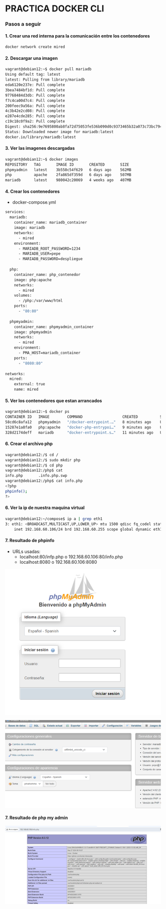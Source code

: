 # **PRACTICA DOCKER CLI**

### **Pasos a seguir**

#### 1. Crear una red interna para la comunicación entre los contenedores

```bash
docker network create mired
```

#### 2. Descargar una imagen

```bash
vagrant@debian12:~$ docker pull mariadb
Using default tag: latest
latest: Pulling from library/mariadb
eda6120e237e: Pull complete
3bea7484bf1d: Pull complete
97768484d3db: Pull complete
f7c4ca00d7c4: Pull complete
200feec9a56a: Pull complete
4c3b42e2cd08: Pull complete
e287e4cde285: Pull complete
c19c18c0f9a2: Pull complete
Digest: sha256:9e7695800ab8fa72d75053fe536b090d0c9373465b32a073c73bc7940a2e8dbe
Status: Downloaded newer image for mariadb:latest
docker.io/library/mariadb:latest
```

#### 3. Ver las imagenes descargadas

```bash
vagrant@debian12:~$ docker images
REPOSITORY   TAG       IMAGE ID       CREATED       SIZE
phpmyadmin   latest    3b550c54f629   6 days ago    562MB
php          apache    2fa865df359d   6 days ago    507MB
mariadb      latest    980042c20069   4 weeks ago   407MB
```

#### 4. Crear los contenedores

* docker-compose.yml

```bash
services:
  mariadb:
    container_name: mariadb_container
    image: mariadb
    networks:
      - mired
    environment:
      - MARIADB_ROOT_PASSWORD=1234
      - MARIADB_USER=pepe
      - MARIADB_PASSWORD=despliegue

  php:
    container_name: php_contenedor
    image: php:apache
    networks:
      - mired
    volumes:
      - /php:/var/www/html
    ports:
      - "80:80"

  phpmyadmin:
    container_name: phpmyadmin_container
    image: phpmyadmin
    networks:
      - mired
    environment:
      - PMA_HOST=mariadb_container
    ports:
      - "8080:80"

networks:
  mired:
    external: true
    name: mired

```

#### 5. Ver los contenedores que estan arrancados 

```bash
vagrant@debian12:~$ docker ps
CONTAINER ID   IMAGE        COMMAND                  CREATED          STATUS          PORTS                  NAMES
58cd6c8afa12   phpmyadmin   "/docker-entrypoint.…"   8 minutes ago    Up 8 minutes    0.0.0.0:8080->80/tcp   phpmyadmin_container
15287e1a8fa0   php:apache   "docker-php-entrypoi…"   9 minutes ago    Up 9 minutes    0.0.0.0:80->80/tcp     php_contenedor
328d2174deff   mariadb      "docker-entrypoint.s…"   11 minutes ago   Up 11 minutes   3306/tcp               mariadb_container
```

#### 6. Crear el archivo php

```bash
vagrant@debian12:/$ cd /
vagrant@debian12:/$ sudo mkdir php
vagrant@debian12:/$ cd php
vagrant@debian12:/php$ cat
info.php       .info.php.swp
vagrant@debian12:/php$ cat info.php
<?php
phpinfo();
?>
```

#### 6. Ver la ip de nuestra maquina virtual

```bash
vagrant@debian12:~/compose$ ip a | grep eth1
3: eth1: <BROADCAST,MULTICAST,UP,LOWER_UP> mtu 1500 qdisc fq_codel state UP group default qlen 1000
    inet 192.168.60.106/24 brd 192.168.60.255 scope global dynamic eth1
```


#### 7. Resultado de phpinfo

* URLs usadas: 
    * localhost:80/infp.php o 192.168.60.106:80/info.php
    * localhost:8080 o 192.168.60.106:8080

![ejercicio php](img/phpmyadmin.png)

![entrar en base de datos](img/basededatos.png)

#### 7. Resultado de php my admin

![ejercicio phpapache](img/phpinfo.png)

